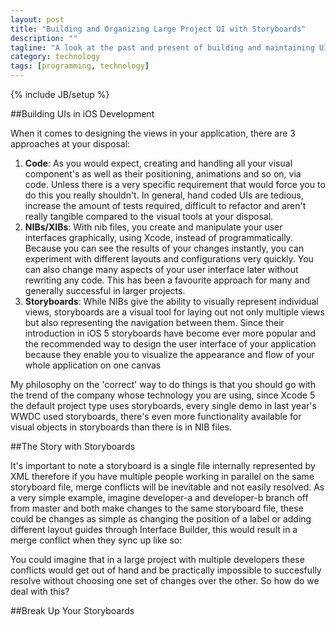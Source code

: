 ```yaml
---
layout: post
title: "Building and Organizing Large Project UI with Storyboards"
description: ""
tagline: "A look at the past and present of building and maintaining UI in iOS"
category: technology
tags: [programming, technology]
---
```

{% include JB/setup %}

##Building UIs in iOS Development

When it comes to designing the views in your application, there are 3 approaches at your disposal:

<ol>
	<li><b>Code</b>: As you would expect, creating and handling all your visual component's as well as their positioning, animations and so on, via code. Unless there is a very specific requirement that would force you to do this you really shouldn't. In general, hand coded UIs are tedious, increase the amount of tests required, difficult to refactor and aren't really tangible compared to the visual tools at your disposal.</li>
	<li><b>NIBs/XIBs</b>: With nib files, you create and manipulate your user interfaces graphically, using Xcode, instead of programmatically. Because you can see the results of your changes instantly, you can experiment with different layouts and configurations very quickly. You can also change many aspects of your user interface later without rewriting any code. This has been a favourite approach for many and generally successful in larger projects.</li>
	<li><b>Storyboards</b>: While NIBs give the ability to visually represent individual views, storyboards are a visual tool for laying out not only multiple views but also representing the navigation between them. Since their introduction in iOS 5 storyboards have become ever more popular and the recommended way to design the user interface of your application because they enable you to visualize the appearance and flow of your whole application on one canvas</li>
</ol>

My philosophy on the 'correct' way to do things is that you should go with the trend of the company whose technology you are using, since Xcode 5 the default project type uses storyboards, every single demo in last year's WWDC used storyboards, there's even more functionality available for visual objects in storyboards than there is in NIB files. 

##The Story with Storyboards

It's important to note a storyboard is a single file internally represented by XML therefore if you have multiple people working in parallel on the same storyboard file, merge conflicts will be inevitable and not easily resolved. As a very simple example, imagine developer-a and developer-b branch off from master and both make changes to the same storyboard file, these could be changes as simple as changing the position of a label or adding different layout guides through Interface Builder, this would result in a merge conflict when they sync up like so:
<script src="https://gist.github.com/KyleDavidsonPro/e0acbcdef154d9ecf68f.js"></script>

You could imagine that in a large project with multiple developers these conflicts would get out of hand and be practically impossible to succesfully resolve without choosing one set of changes over the other. So how do we deal with this?

##Break Up Your Storyboards
